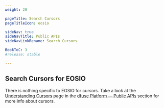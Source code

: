 ```yaml
---
weight: 20

pageTitle: Search Cursors
pageTitleIcon: eosio

sideNav: true
sideNavTitle: Public APIs
sideNavLinkRename: Search Cursors

BookToC: 3
#release: stable

---
```


## Search Cursors for EOSIO

There is nothing specific to EOSIO for cursors. Take a look at the [Understanding Cursors](/platform/public-apis/understanding-cursors/)
page in the [dfuse Platform &mdash; Public APIs](/platform/public-apis/) section for more info about cursors.
